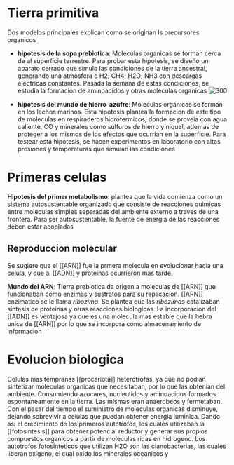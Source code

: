 # Tierra primitiva

Dos modelos principales explican como se originan ls precursores organicos

- **hipotesis de la sopa prebiotica**:
	Moleculas organicas se forman cerca de al superficie terrestre.
	Para probar esta hipotesis, se diseño un aparato cerrado que simulo las condiciones de la tierra ancestral, generando una atmosfera e H2; CH4; H2O; NH3 con descargas electricas constantes. 
	Pasada la semana de estas condiciones, se estudia la formacion de aminoacidos y otras moleculas organicas 
	![300](https://i.imgur.com/SbLqqQZ.png)

- **hipotesis del mundo de hierro-azufre**:
	Moleculas organicas se forman en los lechos marinos.
	Esta hipotesis plantea la formacion de este tipo de moleculas en respiraderos hidrotermicos, donde se proveia con agua caliente, CO y minerales como sulfuros de hierro y niquel, ademas de proteger a los mismos de los efectos que ocurrian en la superficie.
	Para testear esta hipotesis, se hacen experimentos en laboratorio con altas presiones y temperaturas que simulan las condiciones

# Primeras celulas
**Hipotesis del primer metabolismo**:
plantea que la vida comienza como un sistema autosustentable organizado que consiste de reacciones quimicas entre moleculas simples separadas del ambiente externo a traves de una frontera.
Para ser autosustentable, la fuente de energia de las reacciones deben estar acopladas

## Reproduccion molecular
Se sugiere que el [[ARN]] fue la prmera molecula en evolucionar hacia una celula, y que al [[ADN]] y proteinas ocurrieron mas tarde.

**Mundo del ARN**:
Tierra prebiotica da origen a moleculas de [[ARN]] que funcionaban como enzimas y sustratos para su replicacion.
[[ARN]] enzimatico se le llama *ribozima*. Se plantea que las *ribozimas* catalizaban sintesis de proteinas y otras reacciones biologicas.
La incorporacion del [[ADN]] es ventajosa ya que es una molecula mas estable que la hebra unica de [[ARN]] por lo que se incorpora como almacenamiento de informacion
# Evolucion biologica
Celulas mas tempranas [[procariota]] heterotrofas, ya que no podian sintetizar moleculas organicas que necesitaban, por lo que las obtenian del ambiente. Consumiendo azucares, nucleotidos y aminoacidos formados espontaneamente en la tierra. 
Las mismas eran anaerobeos y fermetaban.
Con el pasar del tiempo el suministro de moleculas organicas disminuye, dejando sobrevivir a celulas que puedan obtener energia luminica.
 Dando asi el crecimiento de los primeros autotrofos, los cuales utilizaban la [[fotosintesis]] para obtener potencial reductor y generar sus propios compuestos organicos a partir de moleculas ricas en hidrogeno.
 Los autotrofos fotosinteticos que utilizan H2O son las cianobacterias, las cuales liberan oxigeno, el cual oxido los minerales oceanicos y 

